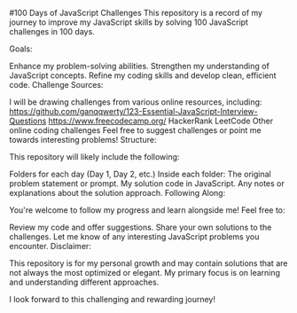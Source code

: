 #100 Days of JavaScript Challenges
This repository is a record of my journey to improve my JavaScript skills by solving 100 JavaScript challenges in 100 days.

Goals:

Enhance my problem-solving abilities.
Strengthen my understanding of JavaScript concepts.
Refine my coding skills and develop clean, efficient code.
Challenge Sources:

I will be drawing challenges from various online resources, including:
https://github.com/ganqqwerty/123-Essential-JavaScript-Interview-Questions
https://www.freecodecamp.org/
HackerRank
LeetCode
Other online coding challenges
Feel free to suggest challenges or point me towards interesting problems!
Structure:

This repository will likely include the following:

Folders for each day (Day 1, Day 2, etc.)
Inside each folder:
The original problem statement or prompt.
My solution code in JavaScript.
Any notes or explanations about the solution approach.
Following Along:

You're welcome to follow my progress and learn alongside me! Feel free to:

Review my code and offer suggestions.
Share your own solutions to the challenges.
Let me know of any interesting JavaScript problems you encounter.
Disclaimer:

This repository is for my personal growth and may contain solutions that are not always the most optimized or elegant. My primary focus is on learning and understanding different approaches.

I look forward to this challenging and rewarding journey!
